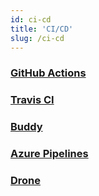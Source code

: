 ```yaml
---
id: ci-cd
title: 'CI/CD'
slug: /ci-cd
---
```


### [GitHub Actions](https://docs.github.com/en/actions)

### [Travis CI](https://github.com/marketplace/travis-ci)

### [Buddy](https://buddy.works/)

### [Azure Pipelines](https://azure.microsoft.com/zh-cn/services/devops/pipelines/)

### [Drone](https://www.drone.io/)
